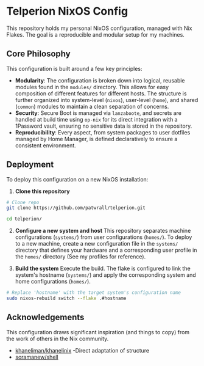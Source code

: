 # Telperion NixOS Config

This repository holds my personal NixOS configuration, managed with Nix Flakes.
The goal is a reproducible and modular setup for my machines.

## Core Philosophy

This configuration is built around a few key principles:

* **Modularity**: The configuration is broken down into logical, reusable
modules found in the `modules/` directory. This allows for easy composition of different
features for different hosts. The structure is further organized into
system-level (`nixos`), user-level (`home`), and shared (`common`) modules to maintain
a clean separation of concerns.
* **Security**: Secure Boot is managed via `lanzaboote`, and secrets are handled
at build time using `op-nix` for its direct integration with a 1Password vault,
ensuring no sensitive data is stored in the repository.
* **Reproducibility**:  Every aspect, from system packages to user dotfiles
managed by Home Manager, is defined declaratively to ensure a consistent environment.

## Deployment

To deploy this configuration on a new NixOS installation:

1. **Clone this repository**

```bash
# Clone repo
git clone https://github.com/patwrall/telperion.git

cd telperion/
```

2. **Configure a new system and host**
This repository separates machine configurations (`systems/`) from user
configurations (`homes/`). To deploy to a new machine, create a new
configuration file in the `systems/` directory that defines your hardware and
a corresponding user profile in the `homes/` directory (See my profiles for reference).

3. **Build the system**
Execute the build. The flake is configured to link the system's hostname
(`systems/`) and apply the corresponding system and home configurations (`homes/`).

```bash
# Replace 'hostname' with the target system's configuration name
sudo nixos-rebuild switch --flake .#hostname
```

## Acknowledgements

This configuration draws significant inspiration (and things to copy) from the
work of others in the Nix community.

* [khaneliman/khanelinix](https://github.com/khaneliman/khanelinix) -Direct
adaptation of structure
* [soramanew/shell](https://github.com/caelestia-dots/shell)
